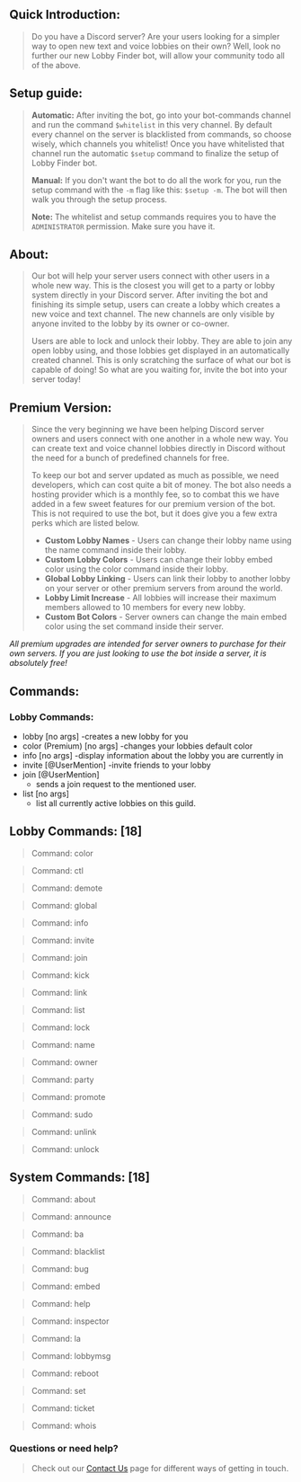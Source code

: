 ## Quick Introduction:
> Do you have a Discord server? Are your users looking for a simpler way
> to open new text and voice lobbies on their own? Well, look no further
> our new Lobby Finder bot, will allow your community todo all of the
> above.

## Setup guide:
> **Automatic:** After inviting the bot, go into your bot-commands channel and run the command `$whitelist` in this very channel. By
> default every channel on the server is blacklisted from commands, so
> choose wisely, which channels you whitelist! Once you have whitelisted
> that channel run the automatic `$setup` command to finalize the setup
> of Lobby Finder bot.
> 
> **Manual:** If you don't want the bot to do all the work for you, run the setup command with the `-m` flag like this: `$setup -m`. The bot
> will then walk you through the setup process.
> 
> **Note:** The whitelist and setup commands requires you to have the `ADMINISTRATOR` permission. Make sure you have it.

## About:
> Our bot will help your server users connect with other users in a
> whole new way. This is the closest you will get to a party or lobby
> system directly in your Discord server. After inviting the bot and
> finishing its simple setup, users can create a lobby which creates a
> new voice and text channel. The new channels are only visible by
> anyone invited to the lobby by its owner or co-owner. 
> 
> Users are able to lock and unlock their lobby. They are able to join
> any open lobby using, and those lobbies get displayed in an
> automatically created channel. This is only scratching the surface of
> what our bot is capable of doing! So what are you waiting for, invite
> the bot into your server today!

## Premium Version:
> Since the very beginning we have been helping Discord server owners
> and users connect with one another in a whole new way. You can create
> text and voice channel lobbies directly in Discord without the need
> for a bunch of predefined channels for free.
> 
> To keep our bot and server updated as much as possible, we need
> developers, which can cost quite a bit of money. The bot also needs a
> hosting provider which is a monthly fee, so to combat this we have
> added in a few sweet features for our premium version of the bot. This
> is not required to use the bot, but it does give you a few extra perks
> which are listed below.
> 
>  - **Custom Lobby Names**  - Users can change their lobby name using the    name command inside their lobby.
>  - **Custom Lobby Colors** - Users can change their lobby embed color using    the color command inside their lobby.
>  - **Global Lobby Linking** - Users can link their lobby to another lobby on    your server or other premium servers from around the
> world.
>  - **Lobby Limit Increase** - All lobbies will increase their maximum    members allowed to 10 members for every new lobby.
>  - **Custom Bot Colors** - Server owners can change the main embed color    using the set command inside their server.
 
*All premium upgrades are intended for server owners to purchase for their own servers. If you are just looking to use the bot inside a server, it is absolutely free!*

## Commands:

### Lobby Commands:
- lobby [no args]
    -creates a new lobby for you
- color (Premium) [no args]
    -changes your lobbies default color
- info [no args]
    -display information about the lobby you are currently in
- invite [@UserMention]
    -invite friends to your lobby
- join [@UserMention]
    - sends a join request to the mentioned user.
- list [no args] 
    - list all currently active lobbies on this guild.




## Lobby Commands: [18]

> Command: color

> Command: ctl

> Command: demote

> Command: global

> Command: info

> Command: invite

> Command: join

> Command: kick

> Command: link

> Command: list

> Command: lock

> Command: name

> Command: owner

> Command: party

> Command: promote

> Command: sudo

> Command: unlink

> Command: unlock

## System Commands: [18]

> Command: about

> Command: announce

> Command: ba

> Command: blacklist

> Command: bug

> Command: embed

> Command: help

> Command: inspector

> Command: la

> Command: lobbymsg

> Command: reboot

> Command: set

> Command: ticket

> Command: whois


### Questions or need help?
> Check out our [Contact Us](https://github.com/LobbyFinderBot/lobbyfinderbot.github.io/wiki/Contact-Us) page for different ways of getting in touch.
